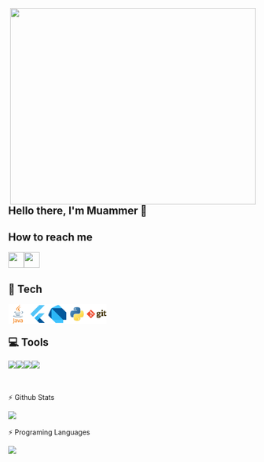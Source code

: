 <img src="https://media.giphy.com/media/qgQUggAC3Pfv687qPC/giphy.gif" width="500" height="400" align="right"/>

## Hello there, I'm Muammer :wave:

<!--
Here are some ideas to get you started:

- 🔭 I’m currently working on ...
- 🌱 I’m currently learning ...
- 👯 I’m looking to collaborate on ...
- 🤔 I’m looking for help with ...
- 💬 Ask me about ...
- 📫 How to reach me: ...
- 😄 Pronouns: ...
- ⚡ Fun fact: ...
-->

## How to reach me

[<img height="32" width="32" src="https://cdn.simpleicons.org/LinkedIn/white" align="left"/>](linkedIn)

[<img height="32" width="32" src="https://external-content.duckduckgo.com/iu/?u=https%3A%2F%2Fmedia-exp1.licdn.com%2Fdms%2Fimage%2FC4D0BAQG1AL6eXKd-_Q%2Fcompany-logo_200_200%2F0%2F1613159962451%3Fe%3D2159024400%26v%3Dbeta%26t%3DQjygYj_usV9_XqZJaudlyix0a0H4ulMorEPsRBfqzG4&f=1&nofb=1&ipt=39e18dc3e2ccb2466705b66699f2dd5432813b6b1ed2528f0420f70c9c2372e0&ipo=images" align="left"/>](https://www.linkedin.com/in/muammer-aydemir-378314246/)


[patika]: https://app.patika.dev/muammeraydemir
[linkedIn]: https://www.linkedin.com/in/muammer-aydemir-378314246/

<br />
<br />


## :milky_way: Tech

<img height="40" weight="40" src="https://raw.githubusercontent.com/github/explore/5b3600551e122a3277c2c5368af2ad5725ffa9a1/topics/java/java.png" align="left">
<img height="40" weight="40" src="https://raw.githubusercontent.com/github/explore/5b3600551e122a3277c2c5368af2ad5725ffa9a1/topics/flutter/flutter.png" align="left">
<img height="40" weight="40" src="https://raw.githubusercontent.com/github/explore/5b3600551e122a3277c2c5368af2ad5725ffa9a1/topics/dart/dart.png" align="left">
<img height="40" weight="40" src="https://raw.githubusercontent.com/github/explore/5b3600551e122a3277c2c5368af2ad5725ffa9a1/topics/python/python.png" align="left">
<img height="40" weight="40" src="https://raw.githubusercontent.com/github/explore/5b3600551e122a3277c2c5368af2ad5725ffa9a1/topics/git/git.png" align="left">

<br>
<br>

## :computer: Tools

[<img height="40" weight="40" src="https://cdn.simpleicons.org/VisualStudioCode" align="left"/>](visual_Code)

[<img height="40" weight="40" src="https://cdn.simpleicons.org/VisualStudio" align="left"/>](visual_Studio)

[<img height="40" weight="40" src="https://cdn.simpleicons.org/PyCharm/yellow" align="left"/>](pycharm)

[<img height="40" weight="40" src="https://cdn.simpleicons.org/Oracle" align="left"/>](oracle)

[pycharm]:https://www.jetbrains.com/pycharm/
[eclipse]:https://www.eclipse.org/
[visual_Code]:https://code.visualstudio.com/
[visual_Studio]:https://visualstudio.microsoft.com/
[oracle]:https://www.oracle.com/database/technologies/appdev/plsql.html

<br>
<br>
<br>

:zap: Github Stats

<img src="https://github-readme-stats.vercel.app/api?username=MuammerAydemir&show_icons=true&theme=chartreuse-dark">
 
<br>

:zap: Programing Languages

<img src="https://github-readme-stats.vercel.app/api/top-langs/?username=MuammerAydemir&theme=chartreuse-dark&layout=compact" >


